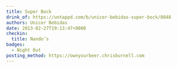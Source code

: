 ```yaml
---
title: Super Bock
drink_of: https://untappd.com/b/unicer-bebidas-super-bock/8048
authors: Unicer Bebidas
date: 2013-02-27T19:13:47+0000
checkin:
  title: Nando’s
badges:
  - Night Out
posting_method: https://ownyourbeer.chrisburnell.com
---
```

